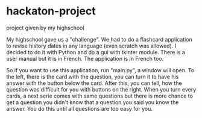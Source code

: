 # hackaton-project
project given by my highschool

My highschool gave us a "challenge". We had to do a flashcard application to revise history dates in any language (even scratch was allowed). I decided to do it with Python and do a gui with tkinter module. There is a user manual but it is in French. The application is in French too.

So if you want to use this application, run "main.py", a window will open. To the left, there is the card with the question, you can turn it to have his answer with the button below the card. After this, you can tell, how the question was difficult for you with buttons on the right. When you turn every cards, a next serie comes with same questions but there is more chance to get a question you didn't know that a question you said you know the answer. You do this until all questions are too easy for you.

